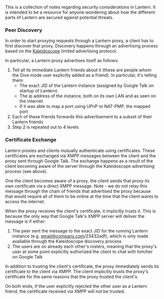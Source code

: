 This is a collection of notes regarding security considerations in Lantern.  It is intended to be a resource for anyone wondering about how the different parts of Lantern are secured against potential threats.

### Peer Discovery

In order to start proxying requests through a Lantern proxy, a client has to first discover that proxy.  Discovery happens through an advertising process based on the [Kaleidoscope](https://github.com/getlantern/kaleidoscope) limited advertising protocol.

In particular, a Lantern proxy advertises itself as follows:

  1. Tell all its immediate Lantern friends about it (these are people whom the Give mode user explicitly added as a friend).  In particular, it's telling them:
     * The exact JID of the Lantern instance (assigned by Google Talk on startup of Lantern)
     * The ip address of the instance, both on its own LAN and as seen on the internet
     * If it was able to map a port using UPnP or NAT-PMP, the mapped port
  2. Each of these friends forwards this advertisement to a subset of their Lantern friends     
  3. Step 2 is repeated out to 4 levels

### Certificate Exchange

Lantern proxies and clients mutually authenticate using certificates.  These certificates are exchanged via XMPP messages between the client and the proxy sent through Google Talk.  The exchange happens as a result of the client becoming aware of the server through the Kaleidoscope advertising process (see above).

One the client becomes aware of a proxy, the client sends that proxy its own certificate via a direct XMPP message.  Note - we do not relay this message through the chain of friends that advertised the proxy because that would require all of them to be online at the time that the client wants to access the internet.

When the proxy receives the client's certificate, it implicitly trusts it.  This is because the only way that Google Talk's XMPP server will deliver the message is if either:
  
  1. The peer sent the message to the exact JID for the running Lantern instance (e.g. email@company.com/23432adf), which is only made available through the Kaleidoscope discovery process
  2. The users are on already each other's rosters, meaning that the proxy's user at some point explicitly authorized the client to chat with him/her on Google Talk

In addition to trusting the client's certificate, the proxy immediately sends its certificate to the client via XMPP.  The client implicitly trusts the proxy's certificate for the same reasons that the proxy trusted the client's.

On both ends, if the user explicitly rejected the other user as a Lantern friend, the certificate received via XMPP will not be trusted.